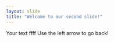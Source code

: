 ```yaml
---
layout: slide
title: "Welcome to our second slide!"
---
```

Your text ffff
Use the left arrow to go back!
